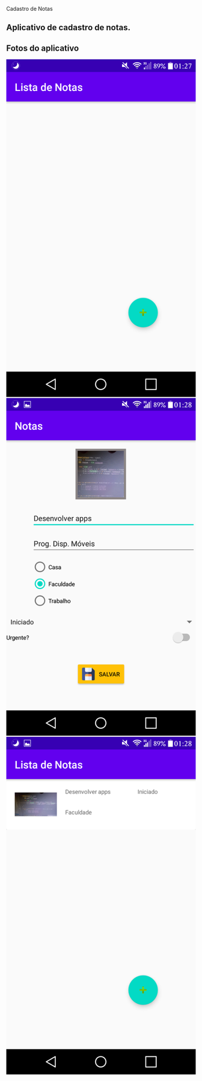 Cadastro de Notas

Aplicativo de cadastro de notas.
---

## Fotos do aplicativo

![App](/App11_CadastroNotas/readme-images/app1.png)
![App](/App11_CadastroNotas/readme-images/app2.png)
![App](/App11_CadastroNotas/readme-images/app3.png)
